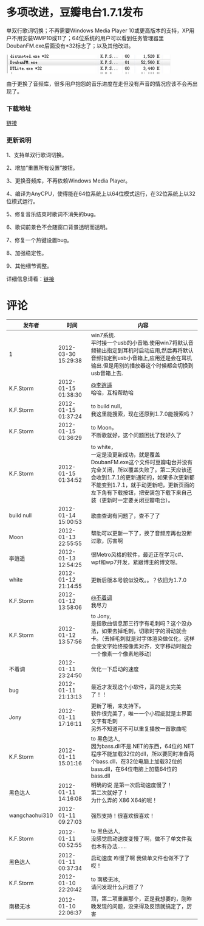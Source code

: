 # 多项改进，豆瓣电台1.7.1发布

单双行歌词切换；不再需要Windows Media Player 10或更高版本的支持，XP用户不用安装WMP10或11了；64位系统的用户可以看到任务管理器里DoubanFM.exe后面没有*32标志了；以及其他改进。

[<img style="background-image: none; padding-left: 0px; padding-right: 0px; display: inline; padding-top: 0px; border: 0px;" title="V3JVCW$))%]1$83_1YU)M_E[4]" src="/attachment/up/blog/images/f75565deebc6_131E4/V3JVCW183_1YUM_E4_thumb.jpg" alt="V3JVCW$))%]1$83_1YU)M_E[4]" width="433" height="49" border="0" />](/attachment/up/blog/images/f75565deebc6_131E4/V3JVCW183_1YUM_E4.jpg)

由于更换了音频库，很多用户抱怨的音乐进度在走但没有声音的情况应该不会再出现了。

### 下载地址

[链接](/attachment/up/doubanfm/DoubanFMSetup_1.7.1.exe)

### 更新说明

1、支持单双行歌词切换。

2、增加“重置所有设置”按钮。

3、更换音频库，不再依赖Windows Media Player。

4、编译为AnyCPU，使得能在64位系统上以64位模式运行，在32位系统上以32位模式运行。

5、修复音乐结束时歌词不消失的bug。

6、歌词前景色不会随窗口背景透明而透明。

7、修复一个热键设置bug。

8、加强稳定性。

9、其他细节调整。

详细信息请看：[链接](/article/doubanfm)

# 评论

发布者 | 时间 | 内容
--- | --- | ---
1 | 2012-03-30 15:29:38 | win7系统.<br/>平时接一个usb的小音箱.使用win7将默认音频输出指定到耳机时启动应用,然后再将默认音频指定到usb小音箱上,应用还是会在耳机输出.但是用别的播放器这个时候都会切换到usb音箱上去.
K.F.Storm | 2012-01-15 01:38:30 | <a href="#comment-601" rel="nofollow">@李逍遥 </a><br/>哈哈，互相帮助哈
K.F.Storm | 2012-01-15 01:37:24 | to build null，<br/>我这里能搜索，现在还原到1.7.0能搜索吗？
K.F.Storm | 2012-01-15 01:36:29 | to Moon，<br/>不断歌就好，这个问题困扰了我好久了
K.F.Storm | 2012-01-15 01:34:52 | to white，<br/>一定是没更新成功，就是覆盖DoubanFM.exe这个文件时豆瓣电台并没有完全关闭，所以覆盖失败了。第二天应该还会收到1.7.1的更新通知的，如果多次更新都不能变到1.7.1，就手动更新吧，更新页面的左下角有下载按钮，把安装包下载下来自己装（更新时一定要关闭豆瓣电台）。
build null | 2012-01-14 15:00:53 | 歌曲查询有问题了，查不了了
Moon | 2012-01-13 22:55:55 | 帮助可以更新一下了，换了音频库再也没断过歌，厉害啊
李逍遥 | 2012-01-13 12:54:25 | 很Metro风格的软件，最近正在学习c#、wpf和wp7开发，紧跟博主的博文呀。
white | 2012-01-12 21:14:55 | 更新后版本号貌似没改。。？依旧为1.7.0
K.F.Storm | 2012-01-12 13:58:06 | <a href="#comment-584" rel="nofollow">@不着调 </a><br/>我尽力
K.F.Storm | 2012-01-12 13:57:56 | to Jony,<br/>是指歌曲信息那三行字有毛刺吗？这个没办法，如果去掉毛刺，切歌时字的滑动就会卡。（去掉毛刺就是对字体渲染做优化，这样会使文字始终按像素对齐，文字移动时就会一个像素一个像素地移动）
不着调 | 2012-01-11 23:24:50 | 优化一下启动的速度
bug | 2012-01-11 21:13:13 | 最近才发现这个小软件，真的是太完美了！！
Jony | 2012-01-11 17:16:11 | 更新了哦，来支持下。<br/>软件很完美了，唯一一个小瑕疵就是主界面文字有毛刺<br/>另外不知道可不可以重复播放一首歌曲呢
K.F.Storm | 2012-01-11 15:01:16 | to 黑色达人,<br/>因为bass.dll不是.NET的东西，64位的.NET程序不能加载32位的dll，所以要同时准备两个bass.dll，在32位电脑上加载32位的bass.dll，在64位电脑上加载64位的bass.dll
黑色达人 | 2012-01-11 14:16:08 | 明确的说 是第一次启动速度慢了！<br/>第二次就好了！<br/>为什么弄的 X86 X64的呢！
wangchaohui310 | 2012-01-11 09:27:03 | 强烈支持！很喜欢很喜欢！
K.F.Storm | 2012-01-11 00:52:55 | to 黑色达人,<br/>没感觉启动速度变慢了啊，做不了单文件我也木有办法……
黑色达人 | 2012-01-11 00:37:34 | 启动速度  咋慢了啊   我做单文件也做不了了  哎！
K.F.Storm | 2012-01-10 22:20:42 | to 南极无冰,<br/>请问发现什么问题了？
南极无冰 | 2012-01-10 22:06:37 | 顶，第二项重置那个，正是我想要的，刚昨晚发现的问题，没来得及反馈就搞定了，厉害
